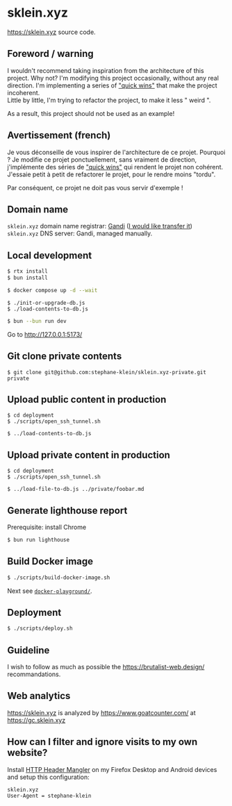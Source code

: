 # sklein.xyz

https://sklein.xyz source code.

## Foreword / warning

I wouldn't recommend taking inspiration from the architecture of this project. Why not?
I'm modifying this project occasionally, without any real direction. I'm implementing a series of ["quick wins"](https://old.reddit.com/r/ProductManagement/comments/11iz7mk/do_quick_wins_really_exist/) that make the project incoherent.  
Little by little, I'm trying to refactor the project, to make it less " weird ".

As a result, this project should not be used as an example!

## Avertissement (french)

Je vous déconseille de vous inspirer de l'architecture de ce projet. Pourquoi ?
Je modifie ce projet ponctuellement, sans vraiment de direction, j'implémente des séries de ["quick wins"](https://old.reddit.com/r/ProductManagement/comments/11iz7mk/do_quick_wins_really_exist/) qui rendent le projet non cohérent.  
J'essaie petit à petit de refactorer le projet, pour le rendre moins "tordu".

Par conséquent, ce projet ne doit pas vous servir d'exemple !

## Domain name

`sklein.xyz` domain name registrar: [Gandi](https://gandi.net) ([I would like transfer it](https://github.com/stephane-klein/sklein.xyz/issues/102))  
`sklein.xyz` DNS server: Gandi, managed manually.

## Local development

```sh
$ rtx install
$ bun install
```

```sh
$ docker compose up -d --wait
```

```
$ ./init-or-upgrade-db.js
$ ./load-contents-to-db.js
```

```sh
$ bun --bun run dev
```

Go to http://127.0.0.1:5173/

## Git clone private contents

```
$ git clone git@github.com:stephane-klein/sklein.xyz-private.git private
```

## Upload public content in production

```
$ cd deployment
$ ./scripts/open_ssh_tunnel.sh
```

```
$ ../load-contents-to-db.js
```

## Upload private content in production

```
$ cd deployment
$ ./scripts/open_ssh_tunnel.sh
```

```
$ ../load-file-to-db.js ../private/foobar.md
```

## Generate lighthouse report

Prerequisite: install Chrome

```sh
$ bun run lighthouse
```

## Build Docker image

```sh
$ ./scripts/build-docker-image.sh
```

Next see [`docker-playground/`](docker-playground/).

## Deployment

```sh
$ ./scripts/deploy.sh
```

## Guideline

I wish to follow as much as possible the https://brutalist-web.design/ recommandations.

## Web analytics

https://sklein.xyz is analyzed by https://www.goatcounter.com/ at https://gc.sklein.xyz

## How can I filter and ignore visits to my own website?

Install [HTTP Header Mangler](https://addons.mozilla.org/fr/firefox/addon/http-header-mangler/) on my Firefox Desktop
and Android devices and setup this configuration:

```
sklein.xyz
User-Agent = stephane-klein
```
